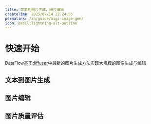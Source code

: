 ```yaml
---
title: 文本到图片生成、图片编辑
createTime: 2025/07/14 22.24.56
permalink: /zh/guide/aigc-image-gen/
icon: basil:lightning-alt-outline
---
```


# 快速开始
DataFlow基于[diffuser](https://github.com/huggingface/diffusers)中最新的图片生成方法实现大规模的图像生成与编辑

## 文本到图片生成


## 图片编辑


## 图片质量评估
